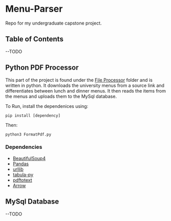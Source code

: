 # Menu-Parser
Repo for my undergraduate capstone project.

## Table of Contents 
--TODO
## Python PDF Processor
This part of the project is found under the [File Processor](https://github.com/Jta26/Menu-Parser/tree/master/FileProcessor) folder and is written in python. It downloads the university menus from a source link and differentiates between lunch and dinner menus. It then reads the items from the menus and uploads them to the MySql database.

To Run, install the dependenices using:

`pip install [dependency]`

Then:

`python3 FormatPdf.py`


### Dependencies
- [BeautifulSoup4](https://pypi.org/project/beautifulsoup4/)
- [Pandas](https://pandas.pydata.org/)
- [urllib](https://docs.python.org/3/library/urllib.html)
- [tabula-py](https://github.com/chezou/tabula-py)
- [pdftotext](https://pypi.org/project/pdftotext/)
- [Arrow](https://github.com/crsmithdev/arrow)

## MySql Database
--TODO